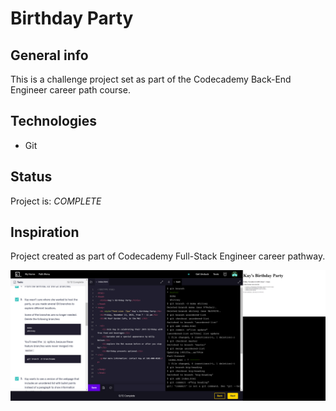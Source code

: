 # Birthday Party

## General info

 This is a challenge project set as part of the Codecademy Back-End Engineer career path course.

## Technologies

* Git

## Status

Project is: _COMPLETE_

## Inspiration

Project created as part of Codecademy Full-Stack Engineer career pathway.

![GUI](Screenshot.png)
